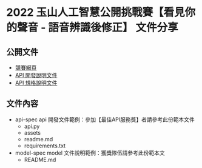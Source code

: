 # 2022 玉山人工智慧公開挑戰賽【看見你的聲音 - 語音辨識後修正】 文件分享

## 公開文件
- [競賽網頁](https://tbrain.trendmicro.com.tw/Competitions/Details/23)
- [API 開發說明文件](https://hackmd.io/@esun-ai-competition/ry0f0yDGq)
- [API 規格說明文件](https://hackmd.io/@esun-ai-competition/SJ9IaQlGc)

## 文件內容
- api-spec 
    api 開發文件範例：參加【最佳API服務獎】者請參考此份範本文件
    - api.py
    - assets
    - readme.md
    - requirements.txt
- model-spec
    model 文件說明範例：獲獎隊伍請參考此份範本文
    - README.md
